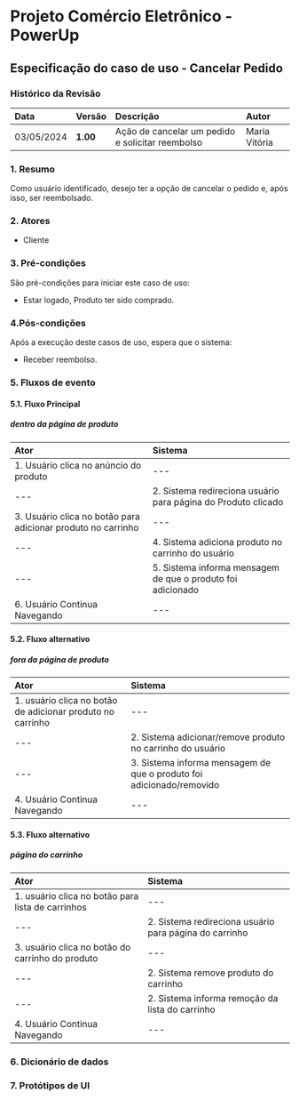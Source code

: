 # Projeto Comércio Eletrônico - PowerUp

## Especificação do caso de uso - Cancelar Pedido

### Histórico da Revisão
|  Data  | Versão | Descrição | Autor |
|:-------|:-------|:----------|:------|
| 03/05/2024 | **1.00** | Ação de cancelar um pedido e solicitar reembolso | Maria Vitória |


### 1. Resumo 
Como usuário identificado, desejo ter a opção de cancelar o pedido e, após isso, ser reembolsado.

### 2. Atores
- Cliente

### 3. Pré-condições
São pré-condições para iniciar este caso de uso:
- 	Estar logado, Produto ter sido comprado.

### 4.Pós-condições
Após a execução deste casos de uso, espera que o sistema:
-  Receber reembolso.

### 5. Fluxos de evento

#### 5.1. Fluxo Principal
##### dentro da página de produto

|  Ator  | Sistema |
|:-------|:------- |
| 1. Usuário clica no anúncio do produto | --- |
| --- | 2. Sistema redireciona usuário para página do Produto clicado |
| 3.  Usuário clica no botão para adicionar produto no carrinho | --- |
| --- | 4. Sistema adiciona produto no carrinho do usuário |
| --- | 5. Sistema informa mensagem de que o produto foi adicionado |
| 6. Usuário Continua Navegando | --- |

#### 5.2. Fluxo alternativo
##### fora da página de produto

|  Ator  | Sistema |
|:-------|:------- |
| 1. usuário clica no botão de adicionar produto no carrinho | --- |
| --- | 2. Sistema adicionar/remove produto no carrinho do usuário |
| --- | 3. Sistema informa mensagem de que o produto foi adicionado/removido |
| 4. Usuário Continua Navegando | --- |

#### 5.3. Fluxo alternativo
##### página do carrinho

|  Ator  | Sistema |
|:-------|:------- |
| 1. usuário clica no botão para lista de carrinhos | --- |
| --- | 2. Sistema redireciona usuário para página do carrinho |
| 3. usuário clica no botão do carrinho do produto | --- |
| --- | 2. Sistema remove produto do carrinho |
| --- | 2. Sistema informa remoção da lista do carrinho |
| 4. Usuário Continua Navegando | --- |

### 6. Dicionário de dados

### 7. Protótipos de UI


